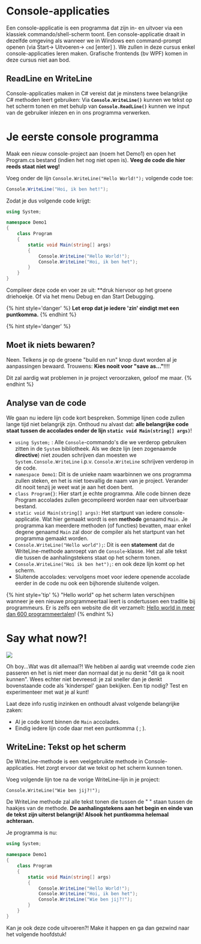# Console-applicaties

Een console-applicatie is een  programma dat zijn in- en uitvoer via een klassiek commando/shell-scherm toont. Een console-applicatie draait  in dezelfde omgeving als wanneer we in Windows een command-prompt openen (via Start-> Uitvoeren-> ``cmd`` [enter] ). We zullen in deze cursus enkel console-applicaties leren maken. Grafische frontends (bv WPF) komen in deze cursus niet aan bod.

## ReadLine en WriteLine

Console-applicaties maken in C# vereist dat je minstens twee belangrijke C# methoden leert gebruiken:
Via **``Console.WriteLine()``** kunnen we tekst op het scherm tonen en met behulp van **``Console.ReadLine()``** kunnen we input van de gebruiker inlezen en in ons programma verwerken.



# Je eerste console programma

Maak een nieuw console-project aan (noem het Demo1) en open het Program.cs bestand (indien het nog niet open is). **Veeg de code die hier reeds staat niet weg!**


Voeg onder de lijn ``Console.WriteLine("Hello World!");`` volgende code toe:

```csharp
Console.WriteLine("Hoi, ik ben het!");
```

Zodat je dus volgende code krijgt:

```csharp
using System;

namespace Demo1
{
    class Program
    {
        static void Main(string[] args)
        {
            Console.WriteLine("Hello World!");
            Console.WriteLine("Hoi, ik ben het");
        }
    }
}
```

Compileer deze code en voer ze uit: **druk hiervoor op het groene driehoekje. Of via het menu Debug en dan Start Debugging.

{% hint style='danger' %}
**Let erop dat je iedere 'zin' eindigt met een puntkomma.**
{% endhint %}


{% hint style='danger' %}
## Moet ik niets bewaren?

Neen. Telkens je op de groene "build en run" knop duwt worden al je aanpassingen bewaard. Trouwens: **Kies nooit voor "save as..."**!!!!

Dit zal aardig wat problemen in je project veroorzaken, geloof me maar.
{% endhint %}

## Analyse van de code

We gaan nu iedere lijn code kort bespreken. Sommige lijnen code zullen lange tijd niet belangrijk zijn.  Onthoud nu alvast dat: **alle belangrijke code staat tussen de accolades onder de lijn ``static void Main(string[] args)``**!

* ``using System;`` :  Alle ``Console``-commando's die we verderop gebruiken zitten in de ``System`` bibliotheek. Als we deze lijn (een zogenaamde **directive**) niet zouden schrijven dan moesten we ``System.Console.WriteLine`` i.p.v. ``Console.WriteLine`` schrijven verderop in de code. 
* ``namespace Demo1``: Dit is de unieke naam waarbinnen we ons programma zullen steken, en het is niet toevallig de naam van je project. Verander dit nooit tenzij je weet wat je aan het doen bent.
* ``class Program{}``: Hier start je echte programma. Alle code binnen deze Program accolades zullen gecompileerd worden naar een uitvoerbaar bestand.
* ``static void Main(string[] args)``: Het startpunt van iedere console-applicatie. Wat hier gemaakt wordt is een **methode** genaamd ``Main``. Je programma kan meerdere methoden (of functies) bevatten, maar enkel degene genaamd ``Main`` zal door de compiler als het startpunt van het programma gemaakt worden.
* ``Console.WriteLine("Hello world");``: Dit is een **statement** dat de WriteLine-methode aanroept van de ``Console``-klasse. Het zal alle tekst die tussen de aanhalingstekens staat op het scherm tonen. 
* ``Console.WriteLine("Hoi ik ben het");``: en ook deze lijn komt op het scherm.
* Sluitende accolades: vervolgens moet voor iedere openende accolade eerder in de code nu ook een bijhorende sluitende volgen.

{% hint style='tip' %}
"Hello world" op het scherm laten verschijnen wanneer je een nieuwe programmeertaal leert is ondertussen een traditie bij programmeurs. Er is zelfs een website die dit verzamelt: [Hello world in meer dan 600 programmeertalen](http://helloworldcollection.de/)! 
{% endhint %}

# Say what now?!

![](../assets/care.jpg)

Oh boy...Wat was dit allemaal?! We hebben al aardig wat vreemde code zien passeren en het is niet meer dan normaal dat je nu denkt "dit ga ik nooit kunnen". Wees echter niet bevreesd: je zal sneller dan je denkt bovenstaande code als 'kinderspel' gaan bekijken. Een tip nodig? Test en experimenteer met wat je al kunt!

Laat deze info rustig inzinken en onthoudt alvast volgende belangrijke zaken:

* Al je code komt binnen de ``Main`` accolades.
* Eindig iedere lijn code daar met een puntkomma ( ; ).

## WriteLine: Tekst op het scherm

 De WriteLine-methode is een veelgebruikte methode in Console-applicaties. Het zorgt ervoor dat we tekst op het scherm kunnen tonen.

Voeg volgende lijn toe na de vorige WriteLine-lijn in je project:

``Console.WriteLine("Wie ben jij?!");``

De WriteLine methode zal alle tekst tonen die tussen de  "  " staan tussen de haakjes van de methode. **De aanhalingstekens aan het begin en einde van de tekst zijn uiterst belangrijk! Alsook het puntkomma helemaal achteraan.**

Je programma is nu:

```csharp
using System;

namespace Demo1
{
    class Program
    {
        static void Main(string[] args)
        {
            Console.WriteLine("Hello World!");
            Console.WriteLine("Hoi, ik ben het");
            Console.WriteLine("Wie ben jij?!");
        }
    }
}
```

Kan je ook deze code uitvoeren?! Make it happen en ga dan gezwind naar het volgende hoofdstuk!


